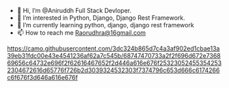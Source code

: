 - 👋 Hi, I’m @Aniruddh Full Stack Devloper.
- 👀 I’m interested in Python, Django, Django Rest Framework.
- 🌱 I’m currently learning python, django, django rest framework
- 📫 How to reach me Raorudhra@16gmail.com

<!---
Anirudhrarao/Anirudhrarao is a ✨ special ✨ repository because its `README.md` (this file) appears on your GitHub profile.
You can click the Preview link to take a look at your changes.
--->

https://camo.githubusercontent.com/3dc324b865d7c4a3af902ed1cbae13a39eb31fdc00e43e4541236af62a7c545b/68747470733a2f2f696d672e736869656c64732e696f2f62616467652f2d446a616e676f253230524553542532304672616d65776f726b2d3039324532303f7374796c653d666c6174266c6f676f3d646a616e676f

